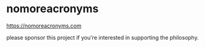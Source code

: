 # nomoreacronyms  

https://nomoreacronyms.com 

please sponsor this project if you're interested in supporting the philosophy.   
 
